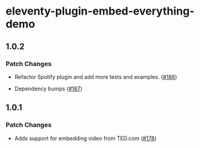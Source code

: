 # eleventy-plugin-embed-everything-demo

## 1.0.2

### Patch Changes

- Refactor Spotify plugin and add more tests and examples. ([#186](https://github.com/gfscott/eleventy-plugin-embed-everything/pull/186))

- Dependency bumps ([#187](https://github.com/gfscott/eleventy-plugin-embed-everything/pull/187))

## 1.0.1

### Patch Changes

- Adds support for embedding video from TED.com ([#178](https://github.com/gfscott/eleventy-plugin-embed-everything/pull/178))
